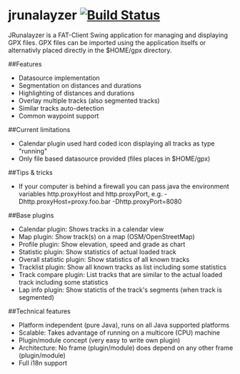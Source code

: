 # jrunalayzer [![Build Status](https://buildhive.cloudbees.com/job/pfichtner/job/jrunalayzer/badge/icon)](https://buildhive.cloudbees.com/job/pfichtner/job/jrunalayzer/)

JRunalayzer is a FAT-Client Swing application for managing and displaying GPX files. 
GPX files can be imported using the application itselfs or alternativly placed directly in the $HOME/gpx directory. 

##Features
* Datasource implementation
* Segmentation on distances and durations
* Highlighting of distances and durations
* Overlay multiple tracks (also segmented tracks)
* Similar tracks auto-detection
* Common waypoint support

##Current limitations
* Calendar plugin used hard coded icon displaying all tracks as type "running"
* Only file based datasource provided (files places in $HOME/gpx)

##Tips & tricks
* If your computer is behind a firewall you can pass java the environment variables http.proxyHost and http.proxyPort, e.g. -Dhttp.proxyHost=proxy.foo.bar -Dhttp.proxyPort=8080

##Base plugins
* Calendar plugin: Shows tracks in a calendar view
* Map plugin: Show track(s) on a map (OSM/OpenStreetMap)
* Profile plugin: Show elevation, speed and grade as chart
* Statistic plugin: Show statistics of actual loaded track
* Overall statistic plugin: Show statistics of all known tracks
*  Tracklist plugin: Show all known tracks as list including some statistics
* Track compare plugin: List tracks that are similar to the actual loaded track including some statistics
* Lap info plugin: Show statictis of the track's segments (when track is segmented)

##Technical features
* Platform independent (pure Java), runs on all Java supported platforms
* Scalable: Takes advantage of running on a multicore (CPU) machine
* Plugin/module concept (very easy to write own plugin)
* Architecture: No frame (plugin/module) does depend on any other frame (plugin/module)
* Full i18n support
